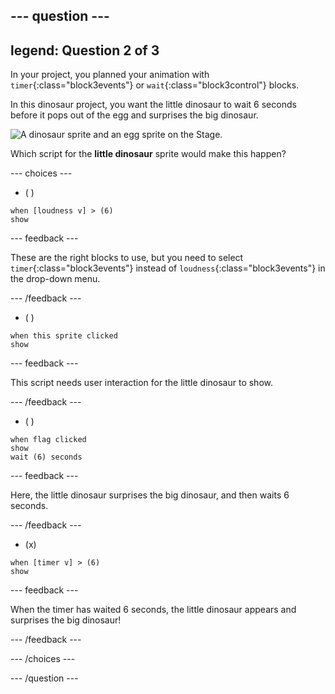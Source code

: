 --- question ---
---
legend: Question 2 of 3
---

In your project, you planned your animation with `timer`{:class="block3events"} or `wait`{:class="block3control"} blocks.

In this dinosaur project, you want the little dinosaur to wait 6 seconds before it pops out of the egg and surprises the big dinosaur.

![A dinosaur sprite and an egg sprite on the Stage.](images/quiz-q2.png)

Which script for the **little dinosaur** sprite would make this happen?

--- choices ---

- ( )
```blocks3
when [loudness v] > (6)
show
```

  --- feedback ---

 These are the right blocks to use, but you need to select `timer`{:class="block3events"} instead of `loudness`{:class="block3events"} in the drop-down menu.

  --- /feedback ---

- ( )
```blocks3
when this sprite clicked
show
```

  --- feedback ---

This script needs user interaction for the little dinosaur to show.

  --- /feedback ---

- ( )
```blocks3
when flag clicked
show
wait (6) seconds
```

  --- feedback ---

 Here, the little dinosaur surprises the big dinosaur, and then waits 6 seconds.

  --- /feedback ---

- (x)
```blocks3
when [timer v] > (6)
show
```

  --- feedback ---

 When the timer has waited 6 seconds, the little dinosaur appears and surprises the big dinosaur!

  --- /feedback ---

--- /choices ---

--- /question ---
